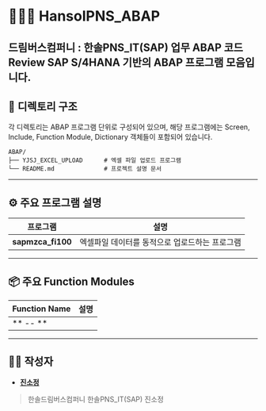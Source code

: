 # 👩🏻‍💻 HansolPNS_ABAP
드림버스컴퍼니 : 한솔PNS_IT(SAP) 업무 ABAP 코드 Review
SAP S/4HANA 기반의 ABAP 프로그램 모음입니다.
---

## 📁 디렉토리 구조

각 디렉토리는 ABAP 프로그램 단위로 구성되어 있으며, 해당 프로그램에는 Screen, Include, Function Module, Dictionary 객체들이 포함되어 있습니다.

```
ABAP/
├── YJSJ_EXCEL_UPLOAD      # 엑셀 파일 업로드 프로그램
└── README.md              # 프로젝트 설명 문서
```

---

## ⚙️ 주요 프로그램 설명

| 프로그램 | 설명 |
|----------|------|
| **sapmzca_fi100** | 엑셀파일 데이터를 동적으로 업로드하는 프로그램 |


---

## 📦 주요 Function Modules

| Function Name | 설명 |
|---------------|------|
| ** -- ** |  |

---

## 👨‍💻 작성자
- [**진소정**](https://github.com/jinsojeong)

> 한솔드림버스컴퍼니 한솔PNS_IT(SAP) 진소정
